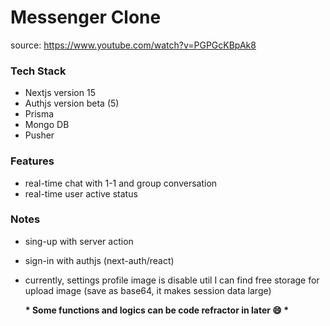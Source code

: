 # Messenger Clone

source: https://www.youtube.com/watch?v=PGPGcKBpAk8

### Tech Stack

- Nextjs version 15
- Authjs version beta (5)
- Prisma
- Mongo DB
- Pusher

### Features

- real-time chat with 1-1 and group conversation
- real-time user active status

### Notes

- sing-up with server action
- sign-in with authjs (next-auth/react)
- currently, settings profile image is disable util I can find free storage for upload image (save as base64, it makes session data large)

  **\* Some functions and logics can be code refractor in later 😄 \***
